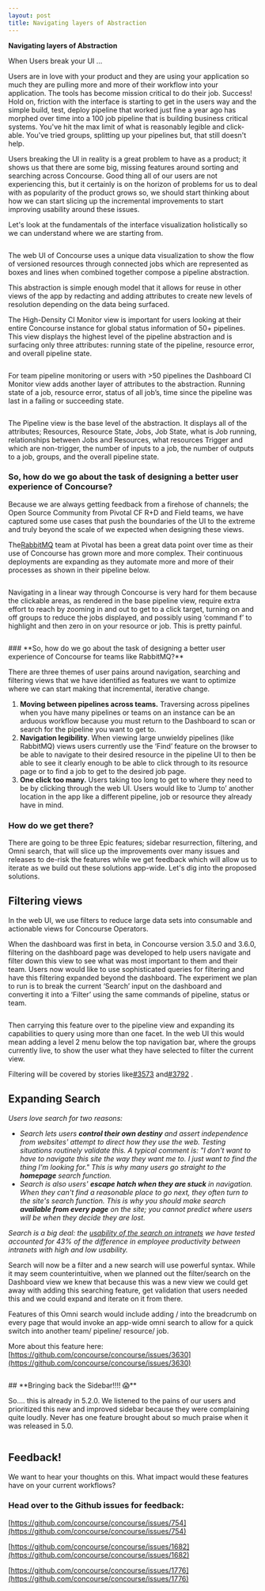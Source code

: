 ```yaml
---
layout: post
title: Navigating layers of Abstraction
---
```


 **Navigating layers of Abstraction**

When Users break your UI ...

Users are in love with your product and they are using your application so much they are pulling more and more of their workflow into your application. The tools has become mission critical to do their job. Success! Hold on, friction with the interface is starting to get in the users way and the simple build, test, deploy pipeline that worked just fine a year ago has morphed over time into a 100 job pipeline that is building business critical systems. You've hit the max limit of what is reasonably legible and click-able. You've tried groups, splitting up your pipelines but, that still doesn't help.

Users breaking the UI in reality is a great problem to have as a product; it shows us that there are some big, missing features around sorting and searching across Concourse. Good thing all of our users are not experiencing this, but it certainly is on the horizon of problems for us to deal with as popularity of the product grows so, we should start thinking about how we can start slicing up the incremental improvements to start improving usability around these issues.

Let's look at the fundamentals of the interface visualization holistically so we can understand where we are starting from.

<figure class="kg-card kg-image-card"><img src="https://lh3.googleusercontent.com/xkiubWeWPAjHrYqq0jmkulKQOxVCRCwQ7Nubh_rYmkyskMIGl9zQuelRZSFCLMvrrVVnXK-GfcjPfEYXRaTyofmSubtKIiHwGvoaXxM6JtYqLUglnK7reKgBjnU3id2iyXxMCTo" class="kg-image" alt loading="lazy"></figure>

The web UI of Concourse uses a unique data visualization to show the flow of versioned resources through connected jobs which are represented as boxes and lines when combined together compose a pipeline abstraction.

This abstraction is simple enough model that it allows for reuse in other views of the app by redacting and adding attributes to create new levels of resolution depending on the data being surfaced.

The High-Density CI Monitor view is important for users looking at their entire Concourse instance for global status information of 50+ pipelines. This view displays the highest level of the pipeline abstraction and is surfacing only three attributes: running state of the pipeline, resource error, and overall pipeline state.

<figure class="kg-card kg-image-card"><img src="https://lh4.googleusercontent.com/iqnHW4z6K3g5fmCAv2OCGOwHrlU7szH_Od27Ah8GPerUA-ZIOhhXDYXG6dK6ulNrqCGpfyh2TNBl_-nKOq6kWeIoUpF_4g0xMBRQiahLEx6Kcz95WFOmvXh7_9e3xZkENBfN9nY" class="kg-image" alt loading="lazy"></figure>

For team pipeline monitoring or users with \>50 pipelines the Dashboard CI Monitor view adds another layer of attributes to the abstraction. Running state of a job, resource error, status of all job’s, time since the pipeline was last in a failing or succeeding state.

<figure class="kg-card kg-image-card"><img src="https://lh4.googleusercontent.com/xQBVH6X9yymaC1NkM7s9bjH6Y5-Ckupx3RZ4e4ZsWvY3fGq9r1WuSl_8xrrpbN4nW9I9Bxe7u0k2uEKT7vbFxXGTLBiFIKbISbM0Iznb9AiX7ez_bvjhqQp5gRIcOWJBQjn_IAw" class="kg-image" alt loading="lazy"></figure>

The Pipeline view is the base level of the abstraction. It displays all of the attributes; Resources, Resource State, Jobs, Job State, what is Job running, relationships between Jobs and Resources, what resources Trigger and which are non-trigger, the number of inputs to a job, the number of outputs to a job, groups, and the overall pipeline state.

### **So, how do we go about the task of designing a better user experience of Concourse?**

Because we are always getting feedback from a firehose of channels; the Open Source Community from Pivotal CF R+D and Field teams, we have captured some use cases that push the boundaries of the UI to the extreme and truly beyond the scale of we expected when designing these views.

The[RabbitMQ](https://www.rabbitmq.com/) team at Pivotal has been a great data point over time as their use of Concourse has grown more and more complex. Their continuous deployments are expanding as they automate more and more of their processes as shown in their pipeline below.

<figure class="kg-card kg-image-card"><img src="https://lh5.googleusercontent.com/gcHRaD4cMD0EJUJN0PVPASyXtFkTLGr-y0UQuJEPl9cg3ZuJNMbhl74hZ9kSpiXR9Udp6-rqz5lN2QWByGHNFK17KDBMthX3ETA7kiqoK0S79LTydl4VNgkSeYAwx3Fek0eIJu8" class="kg-image" alt loading="lazy"></figure>

Navigating in a linear way through Concourse is very hard for them because the clickable areas, as rendered in the base pipeline view, require extra effort to reach by zooming in and out to get to a click target, turning on and off groups to reduce the jobs displayed, and possibly using ‘command f’ to highlight and then zero in on your resource or job. This is pretty painful.

<figure class="kg-card kg-image-card"><img src="https://lh6.googleusercontent.com/Dg0c0aFaNTgQHbVeAr3gqu3KGUQmbRAV7tBJ7kFaRD5q-BPHQQ1a1HhiZqcZxmxcjbdF89G3GisijJOTHlj64fQ_iUXSOLO7riYPEyS640tkH3gG4zw-ZILFY0-XkTaEeS_bqxU" class="kg-image" alt loading="lazy"></figure>
### **So, how do we go about the task of designing a better user experience of Concourse for teams like RabbitMQ?**

There are three themes of user pains around navigation, searching and filtering views that we have identified as features we want to optimize where we can start making that incremental, iterative change.

1. **Moving between pipelines across teams.** Traversing across pipelines when you have many pipelines or teams on an instance can be an arduous workflow because you must return to the Dashboard to scan or search for the pipeline you want to get to.
2. **Navigation legibility**. When viewing large unwieldy pipelines (like RabbitMQ) views users currently use the ‘Find’ feature on the browser to be able to navigate to their desired resource in the pipeline UI to then be able to see it clearly enough to be able to click through to its resource page or to find a job to get to the desired job page.
3. **One click too many.** Users taking too long to get to where they need to be by clicking through the web UI. Users would like to ‘Jump to’ another location in the app like a different pipeline, job or resource they already have in mind.

### **How do we get there?**

There are going to be three Epic features; sidebar resurrection, filtering, and Omni search, that will slice up the improvements over many issues and releases to de-risk the features while we get feedback which will allow us to iterate as we build out these solutions app-wide. Let's dig into the proposed solutions.

## **Filtering views**

In the web UI, we use filters to reduce large data sets into consumable and actionable views for Concourse Operators.

When the dashboard was first in beta, in Concourse version 3.5.0 and 3.6.0, filtering on the dashboard page was developed to help users navigate and filter down this view to see what was most important to them and their team. Users now would like to use sophisticated queries for filtering and have this filtering expanded beyond the dashboard. The experiment we plan to run is to break the current ‘Search’ input on the dashboard and converting it into a ‘Filter’ using the same commands of pipeline, status or team.

<figure class="kg-card kg-image-card"><img src="https://lh6.googleusercontent.com/ugpv7gVQ4-FRpeVq4KyPCOnVEVPxBOtU0-MRseBExefH19yopyyOqAibg5_ezVm7FQTUmDU3umimyDpwSLxzbID9PL8i5jpCJ2rx9atT42kqYeCvB3B0puvO2NMMJUQ1LuKvZDE" class="kg-image" alt loading="lazy"></figure>

Then carrying this feature over to the pipeline view and expanding its capabilities to query using more than one facet. In the web UI this would mean adding a level 2 menu below the top navigation bar, where the groups currently live, to show the user what they have selected to filter the current view.

Filtering will be covered by stories like[#3573](https://github.com/concourse/concourse/issues/3573) and[#3792](https://github.com/concourse/concourse/issues/3792) .

## **Expanding Search**

_Users love search for two reasons:_

- _Search lets users **control their own destiny** and assert independence from websites' attempt to direct how they use the web. Testing situations routinely validate this. A typical comment is: "I don't want to have to navigate this site the way they want me to. I just want to find the thing I'm looking for." This is why many users go straight to the **homepage** search function._
- _Search is also users' **escape hatch when they are stuck** in navigation. When they can't find a reasonable place to go next, they often turn to the site's search function. This is why you should make search **available from every page** on the site; you cannot predict where users will be when they decide they are lost._

_Search is a big deal: the_ [_usability of the search on intranets_](https://www.nngroup.com/articles/intranet-usability-the-trillion-dollar-question/) _we have tested accounted for 43% of the difference in employee productivity between intranets with high and low usability._

Search will now be a filter and a new search will use powerful syntax. While it may seem counterintuitive, when we planned out the filter/search on the Dashboard view we knew that because this was a new view we could get away with adding this searching feature, get validation that users needed this and we could expand and iterate on it from there.

Features of this Omni search would include adding / into the breadcrumb on every page that would invoke an app-wide omni search to allow for a quick switch into another team/ pipeline/ resource/ job.

More about this feature here:[https://github.com/concourse/concourse/issues/3630](https://github.com/concourse/concourse/issues/3630)

<figure class="kg-card kg-image-card"><img src="https://lh4.googleusercontent.com/DopptZL1ajs5NmfuiFDF9CjzKxtZI0LBzcEANm256DHhoxnry0lGgIGBjl4yL2CVEiASOiBdgFRpg6hfERNKsmZAvQ31P1tfXPGP6p-GI05NMKccGB0Lfk9nWAvxUbHWo23Ejmc" class="kg-image" alt loading="lazy"></figure>
## **Bringing back the Sidebar!!!! 😱**

So…. this is already in 5.2.0. We listened to the pains of our users and prioritized this new and improved sidebar because they were complaining quite loudly. Never has one feature brought about so much praise when it was released in 5.0.

<figure class="kg-card kg-image-card"><img src="https://lh4.googleusercontent.com/_z2hREfuei2vSS0EBhItafL5pTfiI0ahRIRPVzaX0xi9RE-rL9NtZQyV9d3Q-CPueorg40El2n_UClIO6aViG5pVJYmWKzSTYxSJWyGMceCPTwVoTQskmEl5Lr27LCceYGbUcus" class="kg-image" alt loading="lazy"></figure>

## **Feedback!**

We want to hear your thoughts on this. What impact would these features have on your current workflows?

### **Head over to the Github issues for feedback:**

[https://github.com/concourse/concourse/issues/754](https://github.com/concourse/concourse/issues/754)

[https://github.com/concourse/concourse/issues/1682](https://github.com/concourse/concourse/issues/1682)

[https://github.com/concourse/concourse/issues/1776](https://github.com/concourse/concourse/issues/1776)

